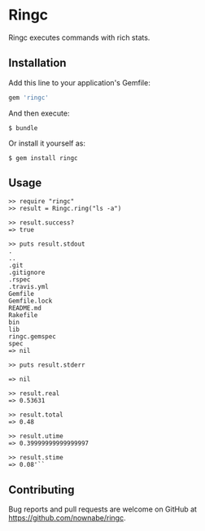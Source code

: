 # Ringc

Ringc executes commands with rich stats.

## Installation

Add this line to your application's Gemfile:

```ruby
gem 'ringc'
```

And then execute:

    $ bundle

Or install it yourself as:

    $ gem install ringc

## Usage

```irb
>> require "ringc"
>> result = Ringc.ring("ls -a")

>> result.success?
=> true

>> puts result.stdout
.
..
.git
.gitignore
.rspec
.travis.yml
Gemfile
Gemfile.lock
README.md
Rakefile
bin
lib
ringc.gemspec
spec
=> nil

>> puts result.stderr

=> nil

>> result.real
=> 0.53631

>> result.total
=> 0.48

>> result.utime
=> 0.39999999999999997

>> result.stime
=> 0.08'``
```

## Contributing

Bug reports and pull requests are welcome on GitHub at https://github.com/nownabe/ringc.

